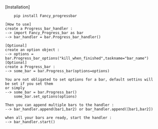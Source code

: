 [Installation]

```shell
	pip install Fancy_progressbar
```

	[How to use]
	create a Progress_bar_handler :
	--> import Fancy_Progress_bar as bar
	--> bar_handler = bar.Progress_bar_handler()

	[Optional]
	create an option object :
	--> options = bar.Progress_bar_options("kill_when_finished",taskname="bar_name")
	[Optional]
	create a Progress_bar :
	--> some_bar = bar.Progress_bar(options=options)

	You are not obligated to set options for a bar, default settins will be set if you set them
	or simply
	--> some_bar = bar.Progress_bar()
		some_bar.set_options(options)

	Then you can append multiple bars to the handler :
	--> bar_handler.append(bar1,bar2) or bar_handler.append([bar1,bar2])

	when all your bars are ready, start the handler :
	--> bar_handler.start()

